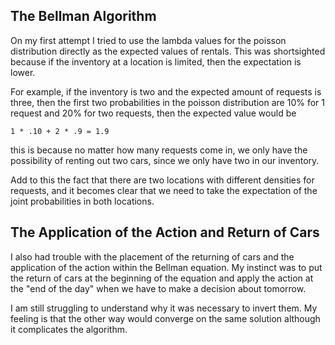 ## The Bellman Algorithm

On my first attempt I tried to use the lambda values for the poisson distribution directly as the expected values of
rentals. This was shortsighted because if the inventory at a location is limited, then the expectation is lower.

For example, if the inventory is two and the expected amount of requests is three, then the first two probabilities in
the poisson distribution are 10% for 1 request and 20% for two requests, then the expected value would be

```text
1 * .10 + 2 * .9 = 1.9
```

this is because no matter how many requests come in, we only have the possibility of renting out two cars, since we only
have two in our inventory.

Add to this the fact that there are two locations with different densities for requests, and it becomes clear that we
need to take the expectation of the joint probabilities in both locations.

## The Application of the Action and Return of Cars

I also had trouble with the placement of the returning of cars and the application of the action within the Bellman
equation. My instinct was to put the return of cars at the beginning of the equation and apply the action at the "end of
the day" when we have to make a decision about tomorrow.

I am still struggling to understand why it was necessary to invert them. My feeling is that the other way would converge
on the same solution although it complicates the algorithm.
